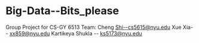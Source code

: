 # Big-Data--Bits_please
Group Project for CS-GY 6513
Team:
Cheng Shi--cs5615@nyu.edu
Xue Xia-- xx859@nyu.edu
Kartikeya Shukla -- ks5173@nyu.edu
